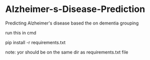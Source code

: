 # Alzheimer-s-Disease-Prediction
Predicting Alzheimer's disease based the on dementia grouping

run this in cmd

pip install -r requirements.txt

note: yor should be on the same dir as requirements.txt file 